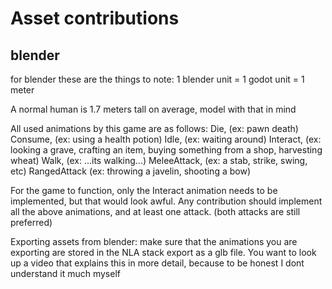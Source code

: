 # Asset contributions
## blender
for blender these are the things to note:
1 blender unit = 1 godot unit = 1 meter

A normal human is 1.7 meters tall on average, model with that in mind

All used animations by this game are as follows:
    Die, (ex: pawn death)
    Consume, (ex: using a health potion)
    Idle, (ex: waiting around)
    Interact, (ex: looking a grave, crafting an item, buying something from a shop, harvesting wheat)
    Walk, (ex: ...its walking...)
    MeleeAttack, (ex: a stab, strike, swing, etc)
    RangedAttack (ex: throwing a javelin, shooting a bow)

For the game to function, only the Interact animation needs to be implemented, but that would look awful.
Any contribution should implement all the above animations, and at least one attack. (both attacks are still preferred)

Exporting assets from blender:
	make sure that the animations you are exporting are stored in the NLA stack
	export as a glb file. 
	You want to look up a video that explains this in more detail, because to be honest I dont understand it much myself
	
